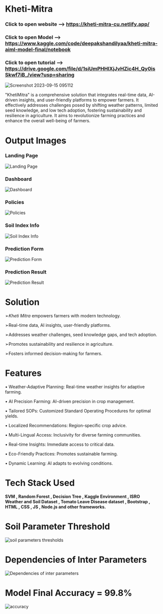 # Kheti-Mitra
### Click to open website   --> https://kheti-mitra-cu.netlify.app/

### Click to open Model     --> https://www.kaggle.com/code/deepakshandilyaa/kheti-mitra-aiml-model-final/notebook

### Click to open tutorial --> https://drive.google.com/file/d/1siUmPHHIXjJvHZic4H_Qy0isSkwf7iB_/view?usp=sharing
![Screenshot 2023-09-15 095112](https://github.com/Deepakshandilya/Kheti-Mitra/assets/103075634/43d36ab5-94a5-4254-98f5-83c01f632cae)


"KhetiMitra" is a comprehensive solution that integrates real-time data, AI-driven insights, and user-friendly platforms to empower farmers. It effectively addresses challenges posed by shifting weather patterns, limited seed knowledge, and low tech adoption, fostering sustainability and resilience in agriculture.
It aims to revolutionize farming practices and enhance the overall well-being of farmers.

# Output Images

### Landing Page
![Landing Page](https://github.com/Python0p/Kheti-Mitra/blob/main/Websiste%20Code%20(Kheti%20Mitra)/img/Kheti-Mitra-Index.png)

### Dashboard
![Dashboard](https://github.com/Python0p/Kheti-Mitra/blob/main/Websiste%20Code%20(Kheti%20Mitra)/img/Kheti-Mitra-Dashbord.png)

### Policies
![Policies](https://github.com/Python0p/Kheti-Mitra/blob/main/Websiste%20Code%20(Kheti%20Mitra)/img/Kheti-Mitra-Policies.png)

### Soil Index Info
![Soil Index Info](https://github.com/Python0p/Kheti-Mitra/blob/main/Websiste%20Code%20(Kheti%20Mitra)/img/Kheti-Mitra-SoilIndex.png)

### Prediction Form
![Prediction Form](https://github.com/Python0p/Kheti-Mitra/blob/main/Websiste%20Code%20(Kheti%20Mitra)/img/Kheti-Mitra-Prediction-Form.png)

### Prediction Result
![Prediction Result](https://github.com/Python0p/Kheti-Mitra/blob/main/Websiste%20Code%20(Kheti%20Mitra)/img/Kheti-Mitra-FinalOutput.png)



# Solution

➢*Kheti Mitra* empowers farmers with modern technology.

➢Real-time data, AI insights, user-friendly platforms.

➢Addresses weather challenges, seed knowledge gaps, and tech adoption.

➢Promotes sustainability and resilience in agriculture.

➢Fosters informed decision-making for farmers.

# Features

• Weather-Adaptive Planning: Real-time weather insights for adaptive farming.

• AI Precision Farming: AI-driven precision in crop management.

• Tailored SOPs: Customized Standard Operating Procedures for optimal yields.

• Localized Recommendations: Region-specific crop advice.

• Multi-Lingual Access: Inclusivity for diverse farming communities.

• Real-time Insights: Immediate access to critical data.

• Eco-Friendly Practices: Promotes sustainable farming.

• Dynamic Learning: AI adapts to evolving conditions.

# Tech Stack Used 
**SVM , Random Forest , Decision Tree , Kaggle Environment , ISRO Weather and Soil Dataset , Tomato Leave Disease dataset , Bootstrap , HTML , CSS , JS , Node.js and other frameworks.** 

# Soil Parameter Threshold 
![soil parameters thresholds ](https://github.com/Deepakshandilya/Kheti-Mitra/assets/103075634/7ad14c79-3396-4e2c-ad79-750107191e85)

# Dependencies of Inter Parameters 
![Dependencies of inter parameters](https://github.com/Deepakshandilya/Kheti-Mitra/assets/103075634/eeff42ff-d054-4a73-a6b2-5620172fddda)

# Model Final Accuracy = 99.8%
![accuracy](https://github.com/Deepakshandilya/Kheti-Mitra/assets/103075634/4f5b8534-d31b-46d6-9e8d-8837f8cd04f8)

